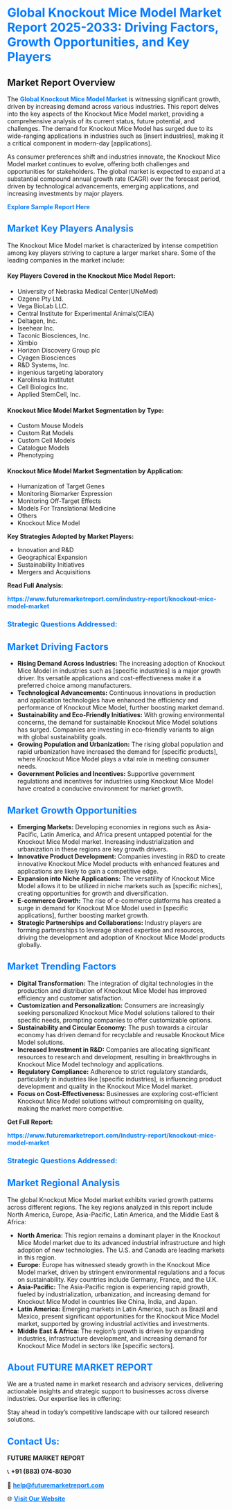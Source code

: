 <h1 style="color: #007BFF;">Global Knockout Mice Model Market Report 2025-2033: Driving Factors, Growth Opportunities, and Key Players</h1>

<section id="overview">
<h2>Market Report Overview</h2>
<p>The <a href="https://www.futuremarketreport.com/industry-report/knockout-mice-model-market" style="color: #007BFF; text-decoration: none;"><strong>Global Knockout Mice Model Market</strong></a> is witnessing significant growth, driven by increasing demand across various industries. This report delves into the key aspects of the Knockout Mice Model market, providing a comprehensive analysis of its current status, future potential, and challenges. The demand for Knockout Mice Model has surged due to its wide-ranging applications in industries such as [insert industries], making it a critical component in modern-day [applications].</p>
<p>As consumer preferences shift and industries innovate, the Knockout Mice Model market continues to evolve, offering both challenges and opportunities for stakeholders. The global market is expected to expand at a substantial compound annual growth rate (CAGR) over the forecast period, driven by technological advancements, emerging applications, and increasing investments by major players.</p>
</section>

<section id="overview">
<p><a href="https://www.futuremarketreport.com/request-sample/reportId=123220" style="color: #007BFF; text-decoration: none;"><strong>Explore Sample Report Here</strong></a></p>
</section>

<section id="key-players">
<h2 style="color: #007BFF;">Market Key Players Analysis</h2>
<p>The Knockout Mice Model market is characterized by intense competition among key players striving to capture a larger market share. Some of the leading companies in the market include:</p>
<h4>Key Players Covered in the Knockout Mice Model Report:</h4>
<ul><li>University of Nebraska Medical Center(UNeMed)</li><li>Ozgene Pty Ltd.</li><li>Vega BioLab LLC.</li><li>Central Institute for Experimental Animals(CIEA)</li><li>Deltagen, Inc.</li><li>Iseehear Inc.</li><li>Taconic Biosciences, Inc.</li><li>Ximbio</li><li>Horizon Discovery Group plc</li><li>Cyagen Biosciences</li><li>R&amp;D Systems, Inc.</li><li>ingenious targeting laboratory</li><li>Karolinska Institutet</li><li>Cell Biologics Inc.</li><li>Applied StemCell, Inc.</li></ul>
<h4>Knockout Mice Model Market Segmentation by Type:</h4>
<ul><li>Custom Mouse Models</li><li>Custom Rat Models</li><li>Custom Cell Models</li><li>Catalogue Models</li><li>Phenotyping</li></ul>

<h4>Knockout Mice Model Market Segmentation by Application:</h4>
<ul><li>Humanization of Target Genes</li><li>Monitoring Biomarker Expression</li><li>Monitoring Off-Target Effects</li><li>Models For Translational Medicine</li><li>Others</li><li>Knockout Mice Model</li></ul>
<p><strong>Key Strategies Adopted by Market Players:</strong></p>
<ul>
<li>Innovation and R&D</li>
<li>Geographical Expansion</li>
<li>Sustainability Initiatives</li>
<li>Mergers and Acquisitions</li>
</ul>
</section>

<section>
<p><strong>Read Full Analysis: </strong></p><a href="https://www.futuremarketreport.com/industry-report/knockout-mice-model-market" style="color: #007BFF; text-decoration: none;"><strong>https://www.futuremarketreport.com/industry-report/knockout-mice-model-market</strong></a>
<h3 style="color: #007BFF;">Strategic Questions Addressed:</h3>
</section>

<section id="driving-factors">
<h2 style="color: #007BFF;">Market Driving Factors</h2>
<ul>
<li><strong>Rising Demand Across Industries:</strong> The increasing adoption of Knockout Mice Model in industries such as [specific industries] is a major growth driver. Its versatile applications and cost-effectiveness make it a preferred choice among manufacturers.</li>
<li><strong>Technological Advancements:</strong> Continuous innovations in production and application technologies have enhanced the efficiency and performance of Knockout Mice Model, further boosting market demand.</li>
<li><strong>Sustainability and Eco-Friendly Initiatives:</strong> With growing environmental concerns, the demand for sustainable Knockout Mice Model solutions has surged. Companies are investing in eco-friendly variants to align with global sustainability goals.</li>
<li><strong>Growing Population and Urbanization:</strong> The rising global population and rapid urbanization have increased the demand for [specific products], where Knockout Mice Model plays a vital role in meeting consumer needs.</li>
<li><strong>Government Policies and Incentives:</strong> Supportive government regulations and incentives for industries using Knockout Mice Model have created a conducive environment for market growth.</li>
</ul>
</section>

<section id="growth-opportunities">
<h2 style="color: #007BFF;">Market Growth Opportunities</h2>
<ul>
<li><strong>Emerging Markets:</strong> Developing economies in regions such as Asia-Pacific, Latin America, and Africa present untapped potential for the Knockout Mice Model market. Increasing industrialization and urbanization in these regions are key growth drivers.</li>
<li><strong>Innovative Product Development:</strong> Companies investing in R&D to create innovative Knockout Mice Model products with enhanced features and applications are likely to gain a competitive edge.</li>
<li><strong>Expansion into Niche Applications:</strong> The versatility of Knockout Mice Model allows it to be utilized in niche markets such as [specific niches], creating opportunities for growth and diversification.</li>
<li><strong>E-commerce Growth:</strong> The rise of e-commerce platforms has created a surge in demand for Knockout Mice Model used in [specific applications], further boosting market growth.</li>
<li><strong>Strategic Partnerships and Collaborations:</strong> Industry players are forming partnerships to leverage shared expertise and resources, driving the development and adoption of Knockout Mice Model products globally.</li>
</ul>
</section>

<section id="trending-factors">
<h2 style="color: #007BFF;">Market Trending Factors</h2>
<ul>
<li><strong>Digital Transformation:</strong> The integration of digital technologies in the production and distribution of Knockout Mice Model has improved efficiency and customer satisfaction.</li>
<li><strong>Customization and Personalization:</strong> Consumers are increasingly seeking personalized Knockout Mice Model solutions tailored to their specific needs, prompting companies to offer customizable options.</li>
<li><strong>Sustainability and Circular Economy:</strong> The push towards a circular economy has driven demand for recyclable and reusable Knockout Mice Model solutions.</li>
<li><strong>Increased Investment in R&D:</strong> Companies are allocating significant resources to research and development, resulting in breakthroughs in Knockout Mice Model technology and applications.</li>
<li><strong>Regulatory Compliance:</strong> Adherence to strict regulatory standards, particularly in industries like [specific industries], is influencing product development and quality in the Knockout Mice Model market.</li>
<li><strong>Focus on Cost-Effectiveness:</strong> Businesses are exploring cost-efficient Knockout Mice Model solutions without compromising on quality, making the market more competitive.</li>
</ul>
</section>

<section>
<p><strong>Get Full Report: </strong></p><a href="https://www.futuremarketreport.com/industry-report/knockout-mice-model-market" style="color: #007BFF; text-decoration: none;"><strong>https://www.futuremarketreport.com/industry-report/knockout-mice-model-market</strong></a>
<h3 style="color: #007BFF;">Strategic Questions Addressed:</h3>
</section>


<section id="regional-analysis">
<h2 style="color: #007BFF;">Market Regional Analysis</h2>
<p>The global Knockout Mice Model market exhibits varied growth patterns across different regions. The key regions analyzed in this report include North America, Europe, Asia-Pacific, Latin America, and the Middle East & Africa:</p>
<ul>
<li><strong>North America:</strong> This region remains a dominant player in the Knockout Mice Model market due to its advanced industrial infrastructure and high adoption of new technologies. The U.S. and Canada are leading markets in this region.</li>
<li><strong>Europe:</strong> Europe has witnessed steady growth in the Knockout Mice Model market, driven by stringent environmental regulations and a focus on sustainability. Key countries include Germany, France, and the U.K.</li>
<li><strong>Asia-Pacific:</strong> The Asia-Pacific region is experiencing rapid growth, fueled by industrialization, urbanization, and increasing demand for Knockout Mice Model in countries like China, India, and Japan.</li>
<li><strong>Latin America:</strong> Emerging markets in Latin America, such as Brazil and Mexico, present significant opportunities for the Knockout Mice Model market, supported by growing industrial activities and investments.</li>
<li><strong>Middle East & Africa:</strong> The region’s growth is driven by expanding industries, infrastructure development, and increasing demand for Knockout Mice Model in sectors like [specific sectors].</li>
</ul>
</section>

<footer>
<h2 style="color: #007BFF;">About FUTURE MARKET REPORT</h2>
<p>We are a trusted name in market research and advisory services, delivering actionable insights and strategic support to businesses across diverse industries. Our expertise lies in offering:</p>

<p>Stay ahead in today’s competitive landscape with our tailored research solutions.</p>

<h2 style="color: #007BFF;">Contact Us:</h2>
<p><strong>FUTURE MARKET REPORT</strong></p>
<p>📞 <strong>+91 (883) 074-8030</strong></p>
<p>📧 <strong><a href="mailto:help@futuremarketreport.com" style="color: #007BFF;">help@futuremarketreport.com</a></strong></p>
<p>🌐 <strong><a href="https://www.futuremarketreport.com/" style="color: #007BFF;">Visit Our Website</a></strong></p>
</footer>